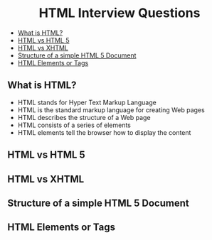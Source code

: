 <center><h1> HTML Interview Questions </h1> </center>

- [What is HTML?](#what-is-html)
- [HTML vs HTML 5](#html-vs-html-5)
- [HTML vs XHTML](#html-vs-xhtml)
- [Structure of a simple HTML 5 Document](#structure-of-a-simple-html-5-document)
- [HTML Elements or Tags](#html-elements-or-tags)


## What is HTML?

<ul>
  <li>HTML stands for Hyper Text Markup Language</li>
  <li>HTML is the standard markup language for creating Web pages</li>
  <li>HTML describes the structure of a Web page</li>
  <li>HTML consists of a series of elements</li>
  <li>HTML elements tell the browser how to display the content</li>
</ul>

## HTML vs HTML 5

## HTML vs XHTML

## Structure of a simple HTML 5 Document

## HTML Elements or Tags